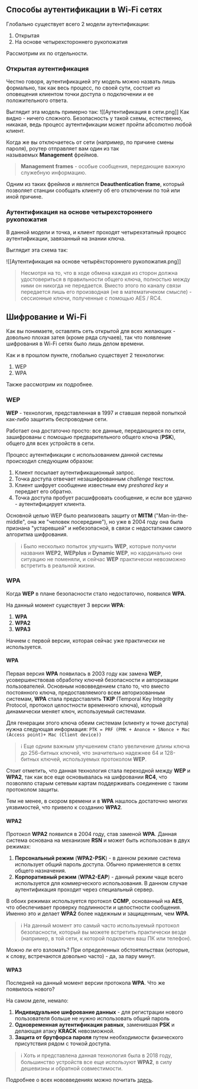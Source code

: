 ## Способы аутентификации в Wi-Fi сетях

Глобально существует всего 2 модели аутентификации:
1. Открытая
2. На основе четырехстороннего рукопожатия

Рассмотрим их по отдельности.

### Открытая аутентификация

Честно говоря, аутентификацией эту модель можно назвать лишь формально, так как весь процесс, по своей сути, состоит из оповещения клиентом точки доступа о подключении и ее положительного ответа.

Выглядит эта модель примерно так:
![[Аутентификация в сети.png]]
Как видно - ничего сложного. Безопасность у такой схемы, естественно, никакая, ведь процесс аутентификации может пройти абсолютно любой клиент.

Когда же вы отключаетесь от сети (например, по причине смены пароля), роутер отправляет вам один из так называемых **Management** фреймов.

> **Management frames** - особые сообщения, передающие важную служебную информацию.

Одним из таких фреймов и является **Deauthentication frame**, который позволяет станции сообщать клиенту об его отключении по той или иной причине.

### Аутентификация на основе четырехстороннего рукопожатия

В данной модели и точка, и клиент проходят четырехэтапный процесс аутентификации, завязанный на знании ключа.

Выглядит эта схема так:

![[Аутентификация на основе четырёхстороннего рукопожатия.png]]

> Несмотря на то, что в ходе обмена каждая из сторон должна удостовериться в правильности общего ключа, полностью между ними он никогда не передается. Вместо этого по каналу связи передается лишь его производная (не в математичеком смысле) - сессионные ключи, полученные с помощью AES / RC4.

## Шифрование и Wi-Fi

Как вы понимаете, оставлять сеть открытой для всех желающих - довольно плохая затея (кроме ряда случаев), так что появление шифрования в Wi-Fi сетях было лишь делом времени.

Как и в прошлом пункте, глобально существует 2 технологии:

1. WEP
2. WPA

Также рассмотрим их подробнее.

### WEP

**WEP** - технология, представленная в 1997 и ставшая первой попыткой как-либо защитить беспроводные сети.

Работает она достаточно просто: все данные, передающиеся по сети, зашифрованы с помощью предварительного общего ключа (**PSK**), общего для всех устройств в сети.

Процесс аутентификации с использованием данной системы происходил следующим образом:

1. Клиент посылает аутентификационный запрос.
2. Точка доступа отвечает незашифрованным _challenge_ текстом.
3. Клиент шифрует сообщение известным ему _preshared key_ и передает его обратно.
4. Точка доступа пробует расшифровать сообщение, и если все удачно - аутентифицирует клиента.

Основной целью WEP было реализовать защиту от **MITM** ("Man-in-the-middle", она же "человек посередине"), но уже в 2004 году она была признана "устаревшей" и небезопасной, в связи с недостатками самого алгоритма шифрования.

> ℹ️ Было несколько попыток улучшить **WEP**, которые получили названия **WEP2**, **WEPplus** и **Dynamic WEP**, но кардинально они ситуацию не поменяли, и сейчас **WEP** практически невозможно встретить в реальной жизни.

### WPA

Когда **WEP** в плане безопасности стало недостаточно, появился **WPA**.

На данный момент существует 3 версии **WPA**:

1. **WPA**
2. **WPA2**
3. **WPA3**

Начнем с первой версии, которая сейчас уже практически не используется.

#### WPA

Первая версия **WPA** появилась в 2003 году как замена **WEP**, усовершенствовав обработку ключей безопасности и авторизации пользователей. Основным нововведением стало то, что вместо постоянного ключа, предоставляемого всем авторизованным системам, **WPA** стала предоставлять **TKIP** (Temporal Key Integrity Protocol, протокол целостности временного ключа), который динамически меняет ключ, используемый системами.

Для генерации этого ключа обеим системам (клиенту и точке доступа) нужна следующая информация: `PTK = PRF (PMK + Anonce + SNonce + Mac (Access point)+ Mac (Client device))`

> ℹ️ Еще одним важным улучшением стало увеличение длины ключа до 256-битных ключей, что значительно надежнее 64 и 128-битных ключей, используемых протоколом **WEP**.

Стоит отметить, что данная технология стала переходной между **WEP** и **WPA2**, так как все еще основывалась на шифровании **RC4**, что позволяло старым сетевым картам поддерживать соединение с таким протоколом защиты.

Тем не менее, в скором времени и в **WPA** нашлось достаточно многих уязвимостей, что привело к созданию **WPA2**.

#### WPA2

Протокол **WPA2** появился в 2004 году, став заменой **WPA**. Данная система основана на механизме **RSN** и может быть использован в двух режимах:

1. **Персональный режим** (**WPA2-PSK**) - в данном режиме система использует общий пароль доступа. Обычно применяется в сетях общего назначения.
2. **Корпоративный режим** (**WPA2-EAP**) - данный режим чаще всего используется для коммерческого использования. В данном случае аутентификация проходит через специальный сервер.

В обоих режимах используется протокол **CCMP**, основанный на **AES**, что обеспечивает проверку подлинности и целостности сообщения. Именно это и делает **WPA2** более надежным и защищенным, чем **WPA**.

> ℹ️ На данный момент это самый часто используемый протокол безопасности, который вы можете встретить практически везде (например, в той сети, к которой подключен ваш ПК или телефон).

Можно ли его взломать? При определенных обстоятельствах (которые, к слову, встречаются довольно часто) - да, за пару минут.

#### WPA3

Последней на данный момент версии протокола **WPA**. Что же появилось нового?

На самом деле, немало:

1. **Индивидуальное шифрование данных** - для регистрации нового пользователя больше не нужно использовать общий пароль
2. **Одновременная аутентификация равных**, заменившая **PSK** и делающая атаку **KRACK** невозможной.
3. **Защита от брутфорса пароля** путем необходимости физического присутствия рядом с точкой доступа.

> ℹ️ Хоть и представлена данная технология была в 2018 году, большинство устройств все еще используют **WPA2**, в силу дешевизны и обратной совместимости.


Подробнее о всех нововведениях можно почитать [здесь](https://habr.com/ru/articles/424925/).